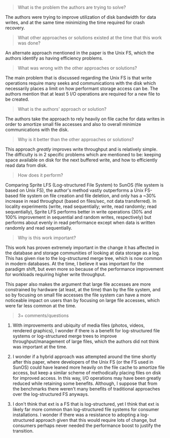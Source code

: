 > What is the problem the authors are trying to solve?

The authors were trying to improve utilization of disk bandwidth
for data writes, and at the same time minimizing the time required
for crash recovery.

> What other approaches or solutions existed at the time that this
> work was done?

An alternate approach mentioned in the paper is the Unix FS, which
the authors identify as having efficiency problems.

> What was wrong with the other approaches or solutions?

The main problem that is discussed regarding the Unix FS is that
write operations require many seeks and communications with the
disk which necessarily places a limit on how performant storage
access can be. The authors mention that at least 5 I/O operations
are required for a new file to be created.

> What is the authors' approach or solution?

The authors take the approach to rely heavily on file cache for data
writes in order to amortize small file accesses and also to overall
minimize communications with the disk.

> Why is it better than the other approaches or solutions?

This approach *greatly* improves write throughput and is relatively
simple. The difficulty is in 2 specific problems which are mentioned
to be: keeping space available on disk for the next buffered write,
and how to efficiently read data from disk.

> How does it perform?

Comparing Sprite LFS (Log-structured File System) to SunOS (file
system is based on Unix FS), the author's method vastly outperforms
a Unix FS-based file system on file creation and file deletion, and
only has a ~30% increase in read throughput (based on files/sec, not
data transferred). In locality experiments (write, read sequentially;
write, read randomly; read sequentially), Sprite LFS performs better
in write operations (30% and 100% improvement in sequential and 
random writes, respectively) but performs about evenly in read
performance except when data is written randomly and read sequentially.

> Why is this work important?

This work has proven extremely important in the change it has affected
in the database and storage communities of looking at data storage
as a log. This has given rise to the log-structured merge tree, which
is now common in modern databases. At the time, I believe it was important
for the paradigm shift, but even more so because of the performance
improvement for workloads requiring higher write throughput.

This paper also makes the argument that large file accesses are more
constrained by hardware (at least, at the time) than by the file system,
and so by focusing on small file accesses the file system can have a more
noticeable impact on users than by focusing on large file accesses, which
were far less common at the time.

> 3+ comments/questions

1. With improvements and ubiquity of media files (photos, videos, rendered
   graphics), I wonder if there is a benefit for log-structured file systems
   or log-structured merge trees to improve throughput/management of large
   files, which the authors did not think was important at the time.

2. I wonder if a hybrid approach was attempted around the time shortly
   after this paper, where developers of the Unix FS (or the FS used in
   SunOS) could have leaned more heavily on the file cache to amortize file
   access, but keep a similar scheme of methodically placing files on disk
   for improved access. In this way, I/O operations may have been greatly
   reduced while retaining some benefits. Although, I suppose that from the
   benchmarks there weren't many benefits of traditional approaches over the
   log-structured FS anyways.
   
3. I don't think that ext is a FS that is log-structured, yet I think that
   ext is likely far more common than log-structured file systems for consumer
   installations. I wonder if there was a resistance to adopting a log-structured
   approach given that this would require lots of change, but consumers perhaps
   never needed the performance boost to justify the transition.
